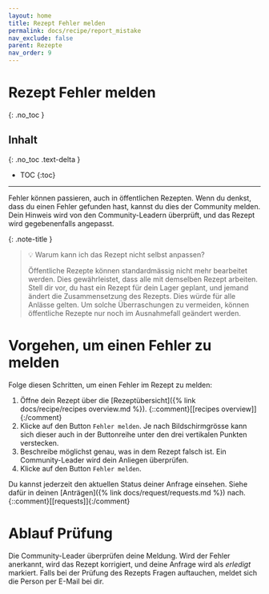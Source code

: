 ```yaml
---
layout: home
title: Rezept Fehler melden
permalink: docs/recipe/report_mistake
nav_exclude: false
parent: Rezepte
nav_order: 9
---
```

# Rezept Fehler melden
{: .no_toc }
## Inhalt
{: .no_toc .text-delta }

- TOC
{:toc}

---

Fehler können passieren, auch in öffentlichen Rezepten. Wenn du denkst, dass du einen Fehler gefunden hast, kannst du dies der Community melden. Dein Hinweis wird von den Community-Leadern überprüft, und das Rezept wird gegebenenfalls angepasst.

{: .note-title }

> 💡 Warum kann ich das Rezept nicht selbst anpassen?
>
> Öffentliche Rezepte können standardmässig nicht mehr bearbeitet werden. Dies gewährleistet, dass alle mit demselben Rezept arbeiten. Stell dir vor, du hast ein Rezept für dein Lager geplant, und jemand ändert die Zusammensetzung des Rezepts. Dies würde für alle Anlässe gelten. Um solche Überraschungen zu vermeiden, können öffentliche Rezepte nur noch im Ausnahmefall geändert werden.


# Vorgehen, um einen Fehler zu melden 

Folge diesen Schritten, um einen Fehler im Rezept zu melden:

1. Öffne dein Rezept über die [Rezeptübersicht]({% link docs/recipe/recipes overview.md %}). {::comment}[[recipes overview]]{:/comment}
2. Klicke auf den Button `Fehler melden`. Je nach Bildschirmgrösse kann sich dieser auch in der Buttonreihe unter den drei vertikalen Punkten verstecken.
3. Beschreibe möglichst genau, was in dem Rezept falsch ist. Ein Community-Leader wird dein Anliegen überprüfen.
4. Klicke auf den Button `Fehler melden`.

Du kannst jederzeit den aktuellen Status deiner Anfrage einsehen. Siehe dafür in deinen [Anträgen]({% link docs/request/requests.md %}) nach. {::comment}[[requests]]{:/comment}

# Ablauf Prüfung

Die Community-Leader überprüfen deine Meldung. Wird der Fehler anerkannt, wird das Rezept korrigiert, und deine Anfrage wird als *erledigt* markiert. Falls bei der Prüfung des Rezepts Fragen auftauchen, meldet sich die Person per E-Mail bei dir.

